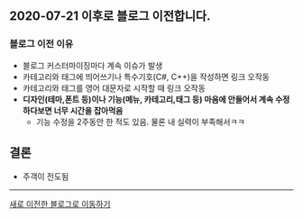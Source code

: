 ## 2020-07-21 이후로 블로그 이전합니다.

### 블로그 이전 이유

- 블로그 커스터마이징마다 계속 이슈가 발생
- 카테고리와 태그에 띄어쓰기나 특수기호(C#, C++)을 작성하면 링크 오작동
- 카테고리와 태그를 영어 대문자로 시작할 때 링크 오작동
- **디자인(테마,폰트 등)이나 기능(메뉴, 카테고리,태그 등) 마음에 안들어서 계속 수정하다보면 너무 시간을 잡아먹음**
  - 기능 수정을 2주동안 한 적도 있음. 물론 내 실력이 부족해서ㅋㅋ

## 결론
- 주객이 전도됨

- - -

[새로 이전한 블로그로 이동하기](https://velog.io/@eliotjang)


